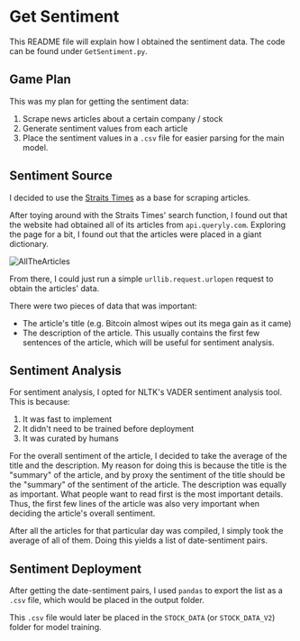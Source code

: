 # Get Sentiment
This README file will explain how I obtained the sentiment data. The code can be found under `GetSentiment.py`.

## Game Plan
This was my plan for getting the sentiment data:
1. Scrape news articles about a certain company / stock
2. Generate sentiment values from each article
3. Place the sentiment values in a `.csv` file for easier parsing for the main model.

## Sentiment Source
I decided to use the [Straits Times](https://www.straitstimes.com/) as a base for scraping articles.

After toying around with the Straits Times' search function, I found out that the website had obtained all of its articles from `api.queryly.com`. Exploring the page for a bit, I found out that the articles were placed in a giant dictionary.

![AllTheArticles](https://user-images.githubusercontent.com/25820201/69646788-60533180-10a3-11ea-9ab2-6e38e1617f19.png)

From there, I could just run a simple `urllib.request.urlopen` request to obtain the articles' data.

There were two pieces of data that was important:
- The article's title (e.g. Bitcoin almost wipes out its mega gain as it came)
- The description of the article. This usually contains the first few sentences of the article, which will be useful for sentiment analysis.

## Sentiment Analysis
For sentiment analysis, I opted for NLTK's VADER sentiment analysis tool. This is because:
1. It was fast to implement
2. It didn't need to be trained before deployment
3. It was curated by humans

For the overall sentiment of the article, I decided to take the average of the title and the description. My reason for doing this is because the title is the "summary" of the article, and by proxy the sentiment of the title should be the "summary" of the sentiment of the article. The description was equally as important. What people want to read first is the most important details. Thus, the first few lines of the article was also very important when deciding the article's overall sentiment.

After all the articles for that particular day was compiled, I simply took the average of all of them. Doing this yields a list of date-sentiment pairs.

## Sentiment Deployment
After getting the date-sentiment pairs, I used `pandas` to export the list as a `.csv` file, which would be placed in the output folder.

This `.csv` file would later be placed in the `STOCK_DATA` (or `STOCK_DATA_V2`) folder for model training.

